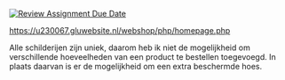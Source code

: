 [![Review Assignment Due Date](https://classroom.github.com/assets/deadline-readme-button-24ddc0f5d75046c5622901739e7c5dd533143b0c8e959d652212380cedb1ea36.svg)](https://classroom.github.com/a/BRLrG11c)


https://u230067.gluwebsite.nl/webshop/php/homepage.php

Alle schilderijen zijn uniek, daarom heb ik niet de mogelijkheid om verschillende hoeveelheden van een product te bestellen toegevoegd. In plaats daarvan is er de mogelijkheid om een extra beschermde hoes.